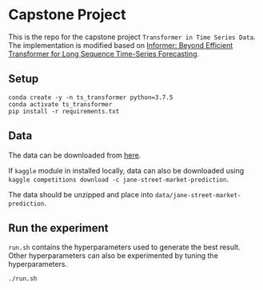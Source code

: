# Capstone Project

This is the repo for the capstone project `Transformer in Time Series Data`.
The implementation is modified based on [Informer: Beyond Efficient Transformer for Long Sequence Time-Series Forecasting](https://github.com/zhouhaoyi/Informer2020).

## Setup

```
conda create -y -n ts_transformer python=3.7.5
conda activate ts_transformer
pip install -r requirements.txt
```

## Data

The data can be downloaded from [here](https://www.kaggle.com/c/jane-street-market-prediction/data).

If `kaggle` module in installed locally, data can also be downloaded using `kaggle competitions download -c jane-street-market-prediction`.

The data should be unzipped and place into `data/jane-street-market-prediction`.

## Run the experiment

`run.sh` contains the hyperparameters used to generate the best result.
Other hyperparameters can also be experimented by tuning the hyperparameters.

```
./run.sh
```
